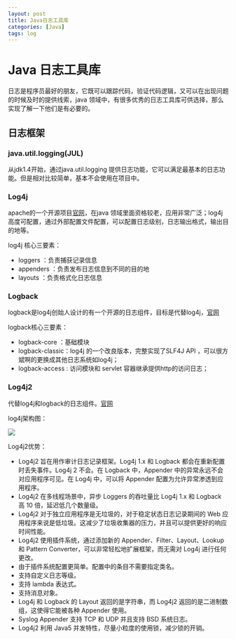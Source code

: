 ```yaml
---
layout: post
title: Java日志工具库
categories: [Java]
tags: log
---
```


# Java 日志工具库

日志是程序员最好的朋友，它既可以跟踪代码，验证代码逻辑，又可以在出现问题的时候及时的提供线索，java 领域中，有很多优秀的日志工具库可供选择，那么实现了解一下他们是有必要的。

## 日志框架

### java.util.logging(JUL)

从jdk1.4开始，通过java.util.logging 提供日志功能，它可以满足最基本的日志功能。但是相对比较简单，基本不会使用在项目中。

### Log4j

apache的一个开源项目[官网](http://logging.apache.org/log4j/2.x/)，在java 领域里面资格较老，应用非常广泛；log4j高度可配置，通过外部配置文件配置，可以配置日志级别，日志输出格式，输出目的地等。

log4j 核心三要素：

- loggers ：负责捕获记录信息
- appenders ：负责发布日志信息到不同的目的地
- layouts ：负责格式化日志信息

### Logback

logback是log4j创始人设计的有一个开源的日志组件，目标是代替log4j，[官网](http://logback.qos.ch/)

logback核心三要素：

- logback-core ：基础模块
- logback-classic：log4j 的一个改良版本，完整实现了SLF4J API ，可以很方斌啊的更换成其他日志系统如log4j；
- logback-access : 访问模块和 servlet 容器继承提供http的访问日志；

### Log4j2

代替log4j和logback的日志组件。[官网](http://logging.apache.org/log4j/2.x/) 

log4j架构图：

![](https://ws1.sinaimg.cn/large/9cd40bd3gy1g72gcfppx7j20l60czaf5.jpg)

Log4j2优势：

- Log4j2 旨在用作审计日志记录框架。Log4j 1.x 和 Logback 都会在重新配置时丢失事件。Log4j 2 不会。在 Logback 中，Appender 中的异常永远不会对应用程序可见。在 Log4j 中，可以将 Appender 配置为允许异常渗透到应用程序。
- Log4j2 在多线程场景中，异步 Loggers 的吞吐量比 Log4j 1.x 和 Logback 高 10 倍，延迟低几个数量级。
- Log4j2 对于独立应用程序是无垃圾的，对于稳定状态日志记录期间的 Web 应用程序来说是低垃圾。这减少了垃圾收集器的压力，并且可以提供更好的响应时间性能。
- Log4j2 使用插件系统，通过添加新的 Appender、Filter、Layout、Lookup 和 Pattern Converter，可以非常轻松地扩展框架，而无需对 Log4j 进行任何更改。
- 由于插件系统配置更简单。配置中的条目不需要指定类名。
- 支持自定义日志等级。
- 支持 lambda 表达式。
- 支持消息对象。
- Log4j 和 Logback 的 Layout 返回的是字符串，而 Log4j2 返回的是二进制数组，这使得它能被各种 Appender 使用。
- Syslog Appender 支持 TCP 和 UDP 并且支持 BSD 系统日志。
- Log4j2 利用 Java5 并发特性，尽量小粒度的使用锁，减少锁的开销。



